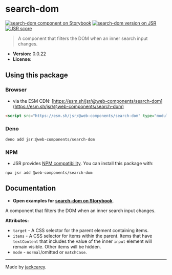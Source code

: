 # search-dom

[![search-dom component on Storybook](https://cdn.jsdelivr.net/gh/storybookjs/brand@main/badge/badge-storybook.svg)](https://jackcarey.co.uk/web-components/docs/?path=/docs/components-search-dom) [![search-dom version on JSR](https://jsr.io/badges/@web-components/search-dom)](https://jsr.io/@web-components/search-dom/versions) [![JSR score](https://jsr.io/badges/@web-components/search-dom/score)](https://jsr.io/@web-components/search-dom/score)

> A component that filters the DOM when an inner search input changes.

-   **Version:** 0.0.22
-   **License:** [](./LICENSE.md)

## Using this package

### Browser

-   via the ESM CDN: [https://esm.sh/jsr/@web-components/search-dom](https://esm.sh/jsr/@web-components/search-dom)

```html
<script src="https://esm.sh/jsr/@web-components/search-dom" type="module"></script>
```

### Deno

```
deno add jsr:@web-components/search-dom
```

### NPM

-   JSR provides [NPM compatibility](https://jsr.io/docs/npm-compatibility). You can install this package with:

```
npx jsr add @web-components/search-dom
```

## Documentation

-   **Open examples for [search-dom on Storybook](https://jackcarey.co.uk/web-components/docs/?path=/docs/components-search-dom)**.

A component that filters the DOM when an inner search input changes.

**Attributes:**

-   `target` - A CSS selector for the parent element containing items.
-   `items` - A CSS selector for items within the parent. Items that have `textContent` that includes the value of the inner `input` element will remain visible. Other items will be hidden.
-   `mode` - `normal`/omitted or `matchCase`.


---

Made by [jackcarey](https://jackcarey.co.uk).
